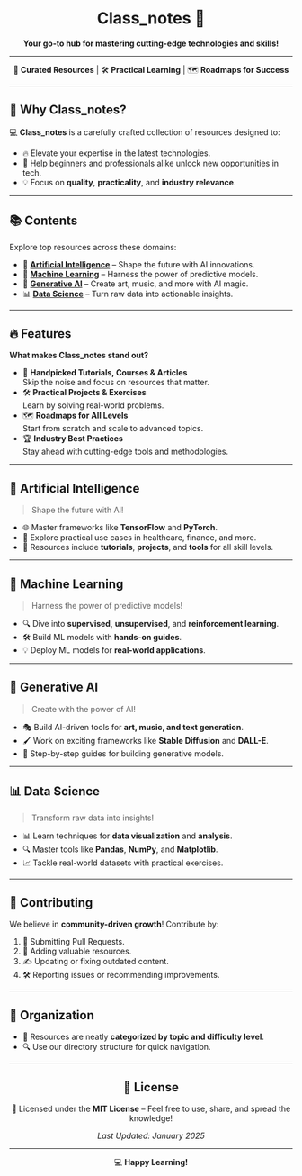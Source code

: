 <div align="center">

# **Class_notes** 🚀  
**Your go-to hub for mastering cutting-edge technologies and skills!**  

---

🌟 **Curated Resources** | 🛠️ **Practical Learning** | 🗺️ **Roadmaps for Success**  

</div>  

---

## 🌟 **Why Class_notes?**  
💻 **Class_notes** is a carefully crafted collection of resources designed to:  
- 🔥 Elevate your expertise in the latest technologies.  
- 🚀 Help beginners and professionals alike unlock new opportunities in tech.  
- 💡 Focus on **quality**, **practicality**, and **industry relevance**.  

---

## 📚 **Contents**  
Explore top resources across these domains:  
- 🤖 [**Artificial Intelligence**](#-artificial-intelligence) – Shape the future with AI innovations.  
- 🧠 [**Machine Learning**](#-machine-learning) – Harness the power of predictive models.  
- 🎨 [**Generative AI**](#-generative-ai) – Create art, music, and more with AI magic.  
- 📊 [**Data Science**](#-data-science) – Turn raw data into actionable insights.  

---

## 🔥 **Features**  
**What makes Class_notes stand out?**  
- 🎯 **Handpicked Tutorials, Courses & Articles**  
   Skip the noise and focus on resources that matter.  
- 🛠️ **Practical Projects & Exercises**  
   Learn by solving real-world problems.  
- 🗺️ **Roadmaps for All Levels**  
   Start from scratch and scale to advanced topics.  
- 🏆 **Industry Best Practices**  
   Stay ahead with cutting-edge tools and methodologies.  

---

## 🤖 **Artificial Intelligence**  
> Shape the future with AI!  
- 🌐 Master frameworks like **TensorFlow** and **PyTorch**.  
- 🚀 Explore practical use cases in healthcare, finance, and more.  
- 📂 Resources include **tutorials**, **projects**, and **tools** for all skill levels.  

---

## 🧠 **Machine Learning**  
> Harness the power of predictive models!  
- 🔍 Dive into **supervised**, **unsupervised**, and **reinforcement learning**.  
- 🛠️ Build ML models with **hands-on guides**.  
- 💡 Deploy ML models for **real-world applications**.  

---

## 🎨 **Generative AI**  
> Create with the power of AI!  
- 🎭 Build AI-driven tools for **art, music, and text generation**.  
- 🖌️ Work on exciting frameworks like **Stable Diffusion** and **DALL-E**.  
- 🚀 Step-by-step guides for building generative models.  

---

## 📊 **Data Science**  
> Transform raw data into insights!  
- 📊 Learn techniques for **data visualization** and **analysis**.  
- 🔍 Master tools like **Pandas**, **NumPy**, and **Matplotlib**.  
- 📈 Tackle real-world datasets with practical exercises.  

---

## 🤝 **Contributing**  
We believe in **community-driven growth**! Contribute by:  
1. 🌟 Submitting Pull Requests.  
2. 📂 Adding valuable resources.  
3. ✍️ Updating or fixing outdated content.  
4. 🛠️ Reporting issues or recommending improvements.  

---

## 📁 **Organization**  
- 📂 Resources are neatly **categorized by topic and difficulty level**.  
- 🔍 Use our directory structure for quick navigation.  

---

<div align="center">

## 📜 **License**  
📝 Licensed under the **MIT License** – Feel free to use, share, and spread the knowledge!  

_Last Updated: January 2025_  

---

💻 **Happy Learning!**

</div>  
